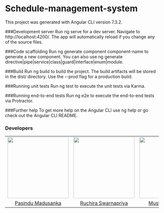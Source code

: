 # Schedule-management-system
This project was generated with Angular CLI version 7.3.2.

###Development server
Run ng serve for a dev server. Navigate to http://localhost:4200/. The app will automatically reload if you change any of the source files.

###Code scaffolding
Run ng generate component component-name to generate a new component. You can also use ng generate directive|pipe|service|class|guard|interface|enum|module.

###Build
Run ng build to build the project. The build artifacts will be stored in the dist/ directory. Use the --prod flag for a production build.

###Running unit tests
Run ng test to execute the unit tests via Karma.

###Running end-to-end tests
Run ng e2e to execute the end-to-end tests via Protractor.

###Further help
To get more help on the Angular CLI use ng help or go check out the Angular CLI README.

### Developers
<table>
<tr>

<td align="center"><img src="https://avatars2.githubusercontent.com/u/35169497?s=460&v=4" width=200></td>
<td align="center"><img src="https://avatars0.githubusercontent.com/u/25032998?s=460&v=4" width=200></td>
<td align="center"><img src="https://avatars3.githubusercontent.com/u/25347476?s=460&v=4" width=200></td>
<td align="center"><img src="https://avatars1.githubusercontent.com/u/29378743?s=460&v=4" width=200></td>
</tr>
<tr>

<td align="center"><a href="https://github.com/pasindumadusanka95">Pasindu Madusanka</a></td>
<td align="center"><a href="https://github.com/RuchiraSwarnapriya">Ruchira Swarnapriya</a></td>
<td align="center"><a href="https://github.com/musthafamadhahi">Musthafa Madhahi</a></td>
<td align="center"><a href="https://github.com/Ruwaliya">Ruwanthi Liyanage</a></td>



</tr>
</table>
